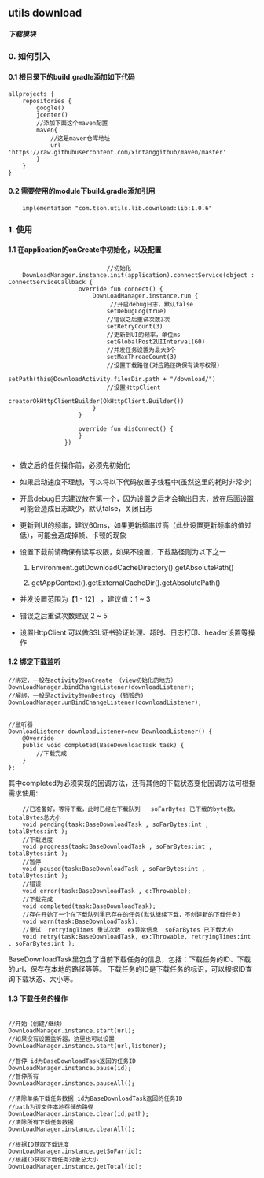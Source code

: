 
## utils download

##### 下载模块

### 0. 如何引入

#### 0.1 根目录下的build.gradle添加如下代码

```
allprojects {
    repositories {
        google()
        jcenter()
        //添加下面这个maven配置
        maven{
            //这是maven仓库地址
            url 'https://raw.githubusercontent.com/xintanggithub/maven/master'
        }
    }
}
```

#### 0.2 需要使用的module下build.gradle添加引用

```
    implementation "com.tson.utils.lib.download:lib:1.0.6"
```

### 1. 使用

#### 1.1 在application的onCreate中初始化，以及配置

```
                            //初始化
    DownLoadManager.instance.init(application).connectService(object : ConnectServiceCallback {
                    override fun connect() {
                        DownLoadManager.instance.run {
                             //开启debug日志，默认false
                            setDebugLog(true)
                            //错误之后重试次数3次
                            setRetryCount(3)
                            //更新到UI的频率，单位ms
                            setGlobalPost2UIInterval(60)
                            //并发任务设置为最大3个
                            setMaxThreadCount(3)
                            //设置下载路径(对应路径确保有读写权限)
                            setPath(this@DownloadActivity.filesDir.path + "/download/")
                            //设置HttpClient
                            creatorOkHttpClientBuilder(OkHttpClient.Builder())
                        }
                    }

                    override fun disConnect() {
                    }
                })
                           
```

- 做之后的任何操作前，必须先初始化

- 如果启动速度不理想，可以将以下代码放置子线程中(虽然这里的耗时非常少)

- 开启debug日志建议放在第一个，因为设置之后才会输出日志，放在后面设置可能会造成日志缺少，默认false，关闭日志

- 更新到UI的频率，建议60ms，如果更新频率过高（此处设置更新频率的值过低），可能会造成掉帧、卡顿的现象

- 设置下载前请确保有读写权限，如果不设置，下载路径则为以下之一

    1. Environment.getDownloadCacheDirectory().getAbsolutePath()
    
    2. getAppContext().getExternalCacheDir().getAbsolutePath()

- 并发设置范围为【1 - 12】 ，建议值：1 ~ 3

- 错误之后重试次数建议 2 ~ 5

- 设置HttpClient 可以做SSL证书验证处理、超时、日志打印、header设置等操作

#### 1.2 绑定下载监听

```
//绑定，一般在activity的onCreate （view初始化的地方）
DownLoadManager.bindChangeListener(downloadListener);
//解绑，一般是activity的onDestroy (销毁的)
DownLoadManager.unBindChangeListener(downloadListener);


//监听器
DownloadListener downloadListener=new DownloadListener() {
    @Override
    public void completed(BaseDownloadTask task) {
        //下载完成  
    }
};
```

其中completed为必须实现的回调方法，还有其他的下载状态变化回调方法可根据需求使用:

```
    //已准备好，等待下载，此时已经在下载队列   soFarBytes 已下载的byte数，totalBytes总大小
    void pending(task:BaseDownloadTask , soFarBytes:int , totalBytes:int );
    //下载进度
    void progress(task:BaseDownloadTask , soFarBytes:int , totalBytes:int );
    //暂停
    void paused(task:BaseDownloadTask , soFarBytes:int , totalBytes:int );
    //错误
    void error(task:BaseDownloadTask , e:Throwable);
    //下载完成
    void completed(task:BaseDownloadTask);
    //存在开始了一个在下载队列里已存在的任务(默认继续下载，不创建新的下载任务)
    void warn(task:BaseDownloadTask);
    //重试  retryingTimes 重试次数  ex异常信息  soFarBytes 已下载大小
    void retry(task:BaseDownloadTask, ex:Throwable, retryingTimes:int , soFarBytes:int );
```

BaseDownloadTask里包含了当前下载任务的信息，包括：下载任务的ID、下载的url，保存在本地的路径等等。
下载任务的ID是下载任务的标识，可以根据ID查询下载状态、大小等。


#### 1.3 下载任务的操作

```

//开始（创建/继续）
DownLoadManager.instance.start(url);
//如果没有设置监听器，这里也可以设置
DownLoadManager.instance.start(url,listener);

//暂停 id为BaseDownloadTask返回的任务ID
DownLoadManager.instance.pause(id);
//暂停所有
DownLoadManager.instance.pauseAll();

//清除单条下载任务数据 id为BaseDownloadTask返回的任务ID
//path为该文件本地存储的路径
DownLoadManager.instance.clear(id,path);
//清除所有下载任务数据
DownLoadManager.instance.clearAll();

//根据ID获取下载进度
DownLoadManager.instance.getSoFar(id);
//根据ID获取下载任务对象总大小
DownLoadManager.instance.getTotal(id);

```